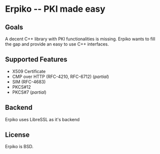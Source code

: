 # Erpiko -- PKI made easy

## Goals

A decent C++ library with PKI functionalities is missing. 
Erpiko wants to fill the gap and provide an easy to use C++ interfaces.

## Supported Features

- X509 Certificate 
- CMP over HTTP (RFC-4210, RFC-6712) (*partial*)
- SIM (RFC-4683)
- PKCS#12
- PKCS#7 (*partial*)

## Backend

Erpiko uses LibreSSL as it's backend

## License

Erpiko is BSD.
